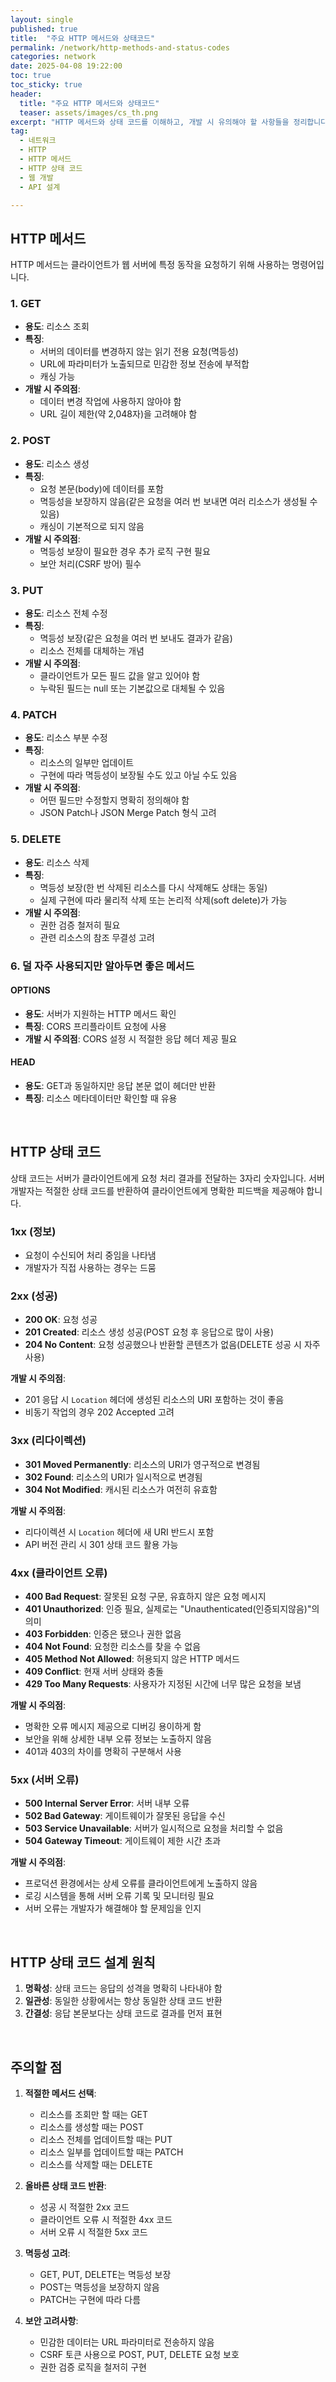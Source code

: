 ```yaml
---
layout: single
published: true
title:  "주요 HTTP 메서드와 상태코드"
permalink: /network/http-methods-and-status-codes
categories: network
date: 2025-04-08 19:22:00
toc: true
toc_sticky: true
header:
  title: "주요 HTTP 메서드와 상태코드"
  teaser: assets/images/cs_th.png
excerpt: "HTTP 메서드와 상태 코드를 이해하고, 개발 시 유의해야 할 사항들을 정리합니다."
tag:   
  - 네트워크 
  - HTTP
  - HTTP 메서드
  - HTTP 상태 코드
  - 웹 개발
  - API 설계

---
```



## HTTP 메서드

HTTP 메서드는 클라이언트가 웹 서버에 특정 동작을 요청하기 위해 사용하는 명령어입니다.

### 1. GET
- **용도**: 리소스 조회
- **특징**: 
  - 서버의 데이터를 변경하지 않는 읽기 전용 요청(멱등성)
  - URL에 파라미터가 노출되므로 민감한 정보 전송에 부적합
  - 캐싱 가능
- **개발 시 주의점**: 
  - 데이터 변경 작업에 사용하지 않아야 함
  - URL 길이 제한(약 2,048자)을 고려해야 함

### 2. POST
- **용도**: 리소스 생성
- **특징**: 
  - 요청 본문(body)에 데이터를 포함
  - 멱등성을 보장하지 않음(같은 요청을 여러 번 보내면 여러 리소스가 생성될 수 있음)
  - 캐싱이 기본적으로 되지 않음
- **개발 시 주의점**: 
  - 멱등성 보장이 필요한 경우 추가 로직 구현 필요
  - 보안 처리(CSRF 방어) 필수

### 3. PUT
- **용도**: 리소스 전체 수정
- **특징**: 
  - 멱등성 보장(같은 요청을 여러 번 보내도 결과가 같음)
  - 리소스 전체를 대체하는 개념
- **개발 시 주의점**: 
  - 클라이언트가 모든 필드 값을 알고 있어야 함
  - 누락된 필드는 null 또는 기본값으로 대체될 수 있음

### 4. PATCH
- **용도**: 리소스 부분 수정
- **특징**: 
  - 리소스의 일부만 업데이트
  - 구현에 따라 멱등성이 보장될 수도 있고 아닐 수도 있음
- **개발 시 주의점**: 
  - 어떤 필드만 수정할지 명확히 정의해야 함
  - JSON Patch나 JSON Merge Patch 형식 고려

### 5. DELETE
- **용도**: 리소스 삭제
- **특징**: 
  - 멱등성 보장(한 번 삭제된 리소스를 다시 삭제해도 상태는 동일)
  - 실제 구현에 따라 물리적 삭제 또는 논리적 삭제(soft delete)가 가능
- **개발 시 주의점**: 
  - 권한 검증 철저히 필요
  - 관련 리소스의 참조 무결성 고려

### 6. 덜 자주 사용되지만 알아두면 좋은 메서드

#### OPTIONS
- **용도**: 서버가 지원하는 HTTP 메서드 확인
- **특징**: CORS 프리플라이트 요청에 사용
- **개발 시 주의점**: CORS 설정 시 적절한 응답 헤더 제공 필요

#### HEAD
- **용도**: GET과 동일하지만 응답 본문 없이 헤더만 반환
- **특징**: 리소스 메타데이터만 확인할 때 유용


<br>


## HTTP 상태 코드

상태 코드는 서버가 클라이언트에게 요청 처리 결과를 전달하는 3자리 숫자입니다. 서버 개발자는 적절한 상태 코드를 반환하여 클라이언트에게 명확한 피드백을 제공해야 합니다.

### 1xx (정보)
- 요청이 수신되어 처리 중임을 나타냄
- 개발자가 직접 사용하는 경우는 드뭄

### 2xx (성공)
- **200 OK**: 요청 성공
- **201 Created**: 리소스 생성 성공(POST 요청 후 응답으로 많이 사용)
- **204 No Content**: 요청 성공했으나 반환할 콘텐츠가 없음(DELETE 성공 시 자주 사용)

**개발 시 주의점**:
- 201 응답 시 `Location` 헤더에 생성된 리소스의 URI 포함하는 것이 좋음
- 비동기 작업의 경우 202 Accepted 고려

### 3xx (리다이렉션)
- **301 Moved Permanently**: 리소스의 URI가 영구적으로 변경됨
- **302 Found**: 리소스의 URI가 일시적으로 변경됨
- **304 Not Modified**: 캐시된 리소스가 여전히 유효함

**개발 시 주의점**:
- 리다이렉션 시 `Location` 헤더에 새 URI 반드시 포함
- API 버전 관리 시 301 상태 코드 활용 가능

### 4xx (클라이언트 오류)
- **400 Bad Request**: 잘못된 요청 구문, 유효하지 않은 요청 메시지
- **401 Unauthorized**: 인증 필요, 실제로는 "Unauthenticated(인증되지않음)"의 의미
- **403 Forbidden**: 인증은 됐으나 권한 없음
- **404 Not Found**: 요청한 리소스를 찾을 수 없음
- **405 Method Not Allowed**: 허용되지 않은 HTTP 메서드
- **409 Conflict**: 현재 서버 상태와 충돌
- **429 Too Many Requests**: 사용자가 지정된 시간에 너무 많은 요청을 보냄

**개발 시 주의점**:
- 명확한 오류 메시지 제공으로 디버깅 용이하게 함
- 보안을 위해 상세한 내부 오류 정보는 노출하지 않음
- 401과 403의 차이를 명확히 구분해서 사용

### 5xx (서버 오류)
- **500 Internal Server Error**: 서버 내부 오류
- **502 Bad Gateway**: 게이트웨이가 잘못된 응답을 수신
- **503 Service Unavailable**: 서버가 일시적으로 요청을 처리할 수 없음
- **504 Gateway Timeout**: 게이트웨이 제한 시간 초과

**개발 시 주의점**:
- 프로덕션 환경에서는 상세 오류를 클라이언트에게 노출하지 않음
- 로깅 시스템을 통해 서버 오류 기록 및 모니터링 필요
- 서버 오류는 개발자가 해결해야 할 문제임을 인지


<br>


## HTTP 상태 코드 설계 원칙

1. **명확성**: 상태 코드는 응답의 성격을 명확히 나타내야 함
2. **일관성**: 동일한 상황에서는 항상 동일한 상태 코드 반환
3. **간결성**: 응답 본문보다는 상태 코드로 결과를 먼저 표현


<br>


## 주의할 점

1. **적절한 메서드 선택**:
   - 리소스를 조회만 할 때는 GET
   - 리소스를 생성할 때는 POST
   - 리소스 전체를 업데이트할 때는 PUT
   - 리소스 일부를 업데이트할 때는 PATCH
   - 리소스를 삭제할 때는 DELETE

2. **올바른 상태 코드 반환**:
   - 성공 시 적절한 2xx 코드
   - 클라이언트 오류 시 적절한 4xx 코드
   - 서버 오류 시 적절한 5xx 코드

3. **멱등성 고려**:
   - GET, PUT, DELETE는 멱등성 보장
   - POST는 멱등성을 보장하지 않음
   - PATCH는 구현에 따라 다름

4. **보안 고려사항**:
   - 민감한 데이터는 URL 파라미터로 전송하지 않음
   - CSRF 토큰 사용으로 POST, PUT, DELETE 요청 보호
   - 권한 검증 로직을 철저히 구현
